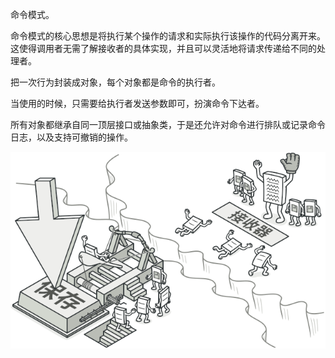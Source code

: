 命令模式。

命令模式的核心思想是将执行某个操作的请求和实际执行该操作的代码分离开来。这使得调用者无需了解接收者的具体实现，并且可以灵活地将请求传递给不同的处理者。

把一次行为封装成对象，每个对象都是命令的执行者。

当使用的时候，只需要给执行者发送参数即可，扮演命令下达者。

所有对象都继承自同一顶层接口或抽象类，于是还允许对命令进行排队或记录命令日志，以及支持可撤销的操作。

![](../../../../../../images/3-2.png)